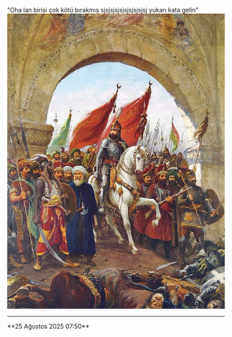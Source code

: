 "Oha lan birisi çok kötü bırakmış sjsjsjsjsjsjsjsjsjsj yukarı kata gelin"
<br />
<img src="https://raw.githubusercontent.com/ElaConeUmutDeniz/MizahimBen/refs/heads/main/mizahimben_officalmizahlar/Zonaro_GatesofConst.jpg">
<hr />
<time>**25 Ağustos 2025 07:50**</time> 
